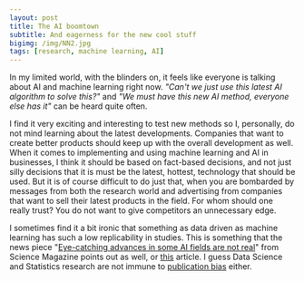 ```yaml
---
layout: post
title: The AI boomtown
subtitle: And eagerness for the new cool stuff
bigimg: /img/NN2.jpg
tags: [research, machine learning, AI]
---
```


In my limited world, with the blinders on, it feels like everyone is talking about AI and machine learning right now. *"Can't we just use this latest AI algorithm to solve this?"* and *"We must have this new AI method, everyone else has it"* can be heard quite often. 

I find it very exciting and interesting to test new methods so I, personally, do not mind learning about the latest developments. Companies that want to create better products should keep up with the overall development as well. When it comes to implementing and using machine learning and AI in businesses, I think it should be based on fact-based decisions, and not just silly decisions that it is must be the latest, hottest, technology that should be used. But it is of course difficult to do just that, when you are bombarded by messages from both the research world and advertising from companies that want to sell their latest products in the field. For whom should one really trust? You do not want to give competitors an unnecessary edge.

I sometimes find it a bit ironic that something as data driven as machine learning has such a low replicability in studies. This is something that the news piece "[Eye-catching advances in some AI fields are not real](https://www.sciencemag.org/news/2020/05/eye-catching-advances-some-ai-fields-are-not-real)" from Science Magazine points out as well, or [this](https://www.sciencemag.org/news/2018/02/missing-data-hinder-replication-artificial-intelligence-studies) article. I guess Data Science and Statistics research are not immune to [publication bias](https://en.wikipedia.org/wiki/Publication_bias) either.